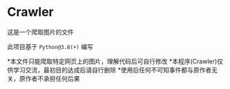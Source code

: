 # Crawler
这是一个爬取图片的文件

此项目基于 `Python@3.8(+)` 编写

*本文件只能爬取特定网页上的图片，理解代码后可自行修改
*本程序(Crawler)仅供学习交流，最初目的达成后请自行删除
*使用后任何不可知事件都与原作者无关，原作者不承担任何后果
